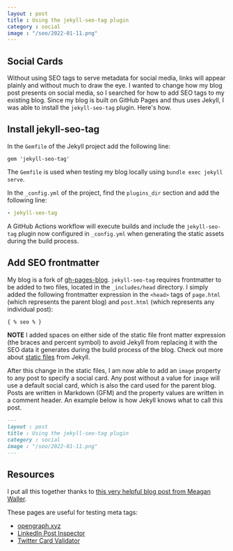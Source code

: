 ```yaml
---
layout : post
title : Using the jekyll-seo-tag plugin
category : social 
image : "/seo/2022-01-11.png"
---
```


## Social Cards

Without using SEO tags to serve metadata for social media, links will appear plainly and without much to draw the eye. I wanted to change how my blog post presents on social media, so I searched for how to add SEO tags to my existing blog. Since my blog is built on GitHub Pages and thus uses Jekyll, I was able to install the `jekyll-seo-tag` plugin. Here's how.

## Install jekyll-seo-tag

In the `Gemfile` of the Jekyll project add the following line:

```Gemfile
gem 'jekyll-seo-tag'
```

The `Gemfile` is used when testing my blog locally using `bundle exec jekyll serve`.

In the `_config.yml` of the project, find the `plugins_dir` section and add the following line:

```yml
- jekyll-seo-tag
```

A GitHub Actions workflow will execute builds and include the `jekyll-seo-tag` plugin now configured in `_config.yml` when generating the static assets during the build process.

## Add SEO frontmatter

My blog is a fork of [gh-pages-blog](https://github.com/thedereck/gh-pages-blog). `jekyll-seo-tag` requires frontmatter to be added to two files, located in the `_includes/head` directory. I simply added the following frontmatter expression in the `<head>` tags of `page.html` (which represents the parent blog) and `post.html` (which represents any individual post):

```html
{ % seo % }
```

__NOTE__ I added spaces on either side of the static file front matter expression (the braces and percent symbol) to avoid Jekyll from replacing it with the SEO data it generates during the build process of the blog. Check out more about [static files](https://jekyllrb.com/docs/static-files/) from Jekyll.

After this change in the static files, I am now able to add an `image` property to any post to specify a social card. Any post without a value for `image` will use a default social card, which is also the card used for the parent blog. Posts are written in Markdown (GFM) and the property values are written in a comment header. An example below is how Jekyll knows what to call this post.

```md
---
layout : post
title : Using the jekyll-seo-tag plugin
category : social 
image : "/seo/2022-01-11.png"
---
```

## Resources

I put all this together thanks to [this very helpful blog post from Meagan Waller](https://meaganwaller.com/adding-twitter-cards-jekyll).

These pages are useful for testing meta tags:

- [opengraph.xyz](https://www.opengraph.xyz/)
- [LinkedIn Post Inspector](https://www.linkedin.com/post-inspector/)
- [Twitter Card Validator](https://cards-dev.twitter.com/validator)
